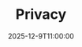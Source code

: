 ---
type: lecture
date: 2025-12-9T11:00:00
title: "Privacy"
lecture_type: Lecture
thumbnail: /static_files/presentations/lec.jpg
links:
- url: https://github.com/data-mining-UniPI/teaching25/tree/lectures/human_centered
  name: slides
hide_from_announcments: true
---